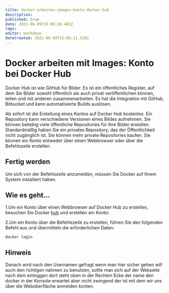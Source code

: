 ```yaml
---
title: docker-arbeiten-images-konto-docker-hub
description: 
published: true
date: 2021-06-09T15:06:26.481Z
tags: 
editor: markdown
dateCreated: 2021-06-09T15:06:21.520Z
---
```


# Docker arbeiten mit Images: Konto bei Docker Hub

Docker Hub ist wie GitHub für Bilder. Es ist ein öffentliches Register, auf dem Sie Bilder sowohl öffentlich als auch privat veröffentlichen können, teilen und mit anderen zusammenarbeiten. Es hat die Integration mit GitHub, Bitbucket und kann automatisierte Builds auslösen.

Ab sofort ist die Erstellung eines Kontos auf Docker Hub kostenlos. Ein Repository kann verschiedene Versionen eines Bildes aufnehmen. Sie können beliebig viele öffentliche Repositories für Ihre Bilder erstellen. Standardmäßig haben Sie ein privates Repository, das der Öffentlichkeit nicht zugänglich ist. Sie können mehr private Repositories kaufen. Sie können ein Konto entweder über einen Webbrowser oder über die Befehlszeile erstellen.

## Fertig werden

Um sich von der Befehlszeile anzumelden, müssen Sie Docker auf Ihrem System installiert haben.

## Wie es geht…

1.Um ein Konto über einen Webbrowser auf Docker Hub zu erstellen, besuchen Sie Docker [hub](https://hub.docker.com/account/signup) und erstellen ein Konto:

2.Um ein Konto über die Befehlszeile zu erstellen, führen Sie den folgenden Befehl aus und übermitteln die erforderlichen Daten:

`docker login`

## Hinweis

Danach wird nach den Usernamen gefragt wenn man hier sicher gehen will auch den richtigen nahmen zu benutzen, sollte man sich auf der Webseite nach dem einloggen dort steht oben in der Rechten Ecke der name den docker in der Konsole erwartet aber nicht zwingend der ist mit dem wir uns über die Weboberfläche anmelden konten.
